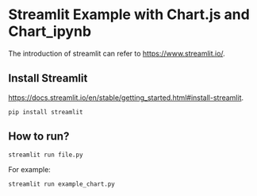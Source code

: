 # Streamlit Example with Chart.js and Chart_ipynb

The introduction of streamlit can refer to https://www.streamlit.io/.

## Install Streamlit

https://docs.streamlit.io/en/stable/getting_started.html#install-streamlit.

```
pip install streamlit
```

## How to run?

```
streamlit run file.py
```

For example:
```
streamlit run example_chart.py
```
